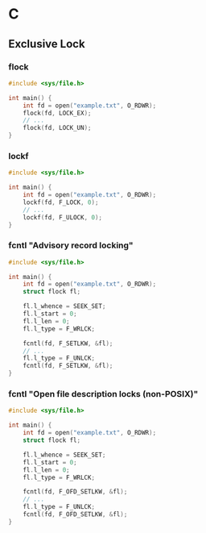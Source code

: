 # C

## Exclusive Lock

### flock

```C
#include <sys/file.h>

int main() {
    int fd = open("example.txt", O_RDWR);
    flock(fd, LOCK_EX);
    // ...
    flock(fd, LOCK_UN);
}
```

### lockf

```C
#include <sys/file.h>

int main() {
    int fd = open("example.txt", O_RDWR);
    lockf(fd, F_LOCK, 0);
    // ...
    lockf(fd, F_ULOCK, 0);
}
```

### fcntl "Advisory record locking"

```C
#include <sys/file.h>

int main() {
    int fd = open("example.txt", O_RDWR);
    struct flock fl;

    fl.l_whence = SEEK_SET;
    fl.l_start = 0;
    fl.l_len = 0;
    fl.l_type = F_WRLCK;

    fcntl(fd, F_SETLKW, &fl);
    // ...
    fl.l_type = F_UNLCK;
    fcntl(fd, F_SETLKW, &fl);
}
```

### fcntl "Open file description locks (non-POSIX)"

```C title="WIP"
#include <sys/file.h>

int main() {
    int fd = open("example.txt", O_RDWR);
    struct flock fl;

    fl.l_whence = SEEK_SET;
    fl.l_start = 0;
    fl.l_len = 0;
    fl.l_type = F_WRLCK;

    fcntl(fd, F_OFD_SETLKW, &fl);
    // ...
    fl.l_type = F_UNLCK;
    fcntl(fd, F_OFD_SETLKW, &fl);
}
```